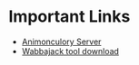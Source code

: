 # Important Links

- [Animonculory Server](https://discord.gg/DffHKcszfg)
- [Wabbajack tool download](https://github.com/wabbajack-tools/wabbajack/releases)
